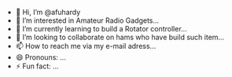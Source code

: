- 👋 Hi, I’m @afuhardy
- 👀 I’m interested in Amateur Radio Gadgets...
- 🌱 I’m currently learning  to build a Rotator controller...
- 💞️ I’m looking to collaborate on hams who have build such item...
- 📫 How to reach me via my e-mail adress...
- 😄 Pronouns: ...
- ⚡ Fun fact: ...

<!---
afuhardy/afuhardy is a ✨ special ✨ repository because its `README.md` (this file) appears on your GitHub profile.
You can click the Preview link to take a look at your changes.
--->

